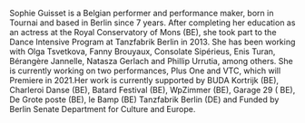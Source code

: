 Sophie Guisset is a Belgian performer and performance maker, born in Tournai
and based in Berlin since 7 years. After completing her education as an
actress at the Royal Conservatory of Mons (BE), she took part to the Dance
Intensive Program at Tanzfabrik Berlin in 2013. She has been working with Olga
Tsvetkova, Fanny Brouyaux, Consolate Sipérieus, Enis Turan, Bérangère Jannelle,
Natasza Gerlach and Phillip Urrutia, among others. She is currently working on
two performances, Plus One and VTC, which will Premiere in 2021.Her work is
currently supported by BUDA Kortrijk (BE), Charleroi Danse (BE), Batard Festival
(BE), WpZimmer (BE), Garage 29 ( BE), De Grote poste (BE), le Bamp (BE)
Tanzfabrik Berlin (DE) and Funded by Berlin Senate Department for Culture and
Europe.
